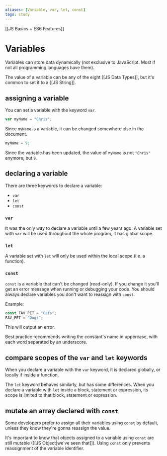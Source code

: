 ```yaml
---
aliases: [Variable, var, let, const]
tags: study
---
```

[[JS Basics + ES6 Features]]
# Variables

Variables can store data dynamically (not exclusive to JavaScript. Most if not all programming languages have them).

The value of a variable can be any of the eight [[JS Data Types]], but it's common to set it to a [[JS String]].

## assigning a variable

You can set a variable with the keyword `var`.

```javascript
var myName = "Chris";
```

Since `myName` is a variable, it can be changed somewhere else in the document.

```javascript
myName = 9;
```

Since the variable has been updated, the value of `myName` is not `"Chris"` anymore, but `9`.

## declaring a variable

There are three keywords to declare a variable:
- `var`
- `let`
- `const`

### `var`
It was the only way to declare a variable until a few years ago.
A variable set with `var` will be used throughout the whole program, it has global scope.

### `let`
A variable set with `let` will only be used within the local scope (i.e. a function).

### `const`
`const` is a variable that can't be changed (read-only). If you change it you'll get an error message when running or debugging your code. You should always declare variables you don't want to reassign with `const`.

Example: 

```javascript
const FAV_PET = "Cats";
FAV_PET = "Dogs";
```

This will output an error.

Best practice recommends writing the constant's name in uppercase, with each word separated by an underscore.

## compare scopes of the `var` and `let` keywords
When you declare a variable with the `var` keyword, it is declared globally, or locally if inside a function.

The `let` keyword behaves similarly, but has some differences.
When you declare a variable with `let` inside a block, statement or expression, its scope is limited to that block, statement or expression.

## mutate an array declared with `const`
Some developers prefer to assign all their variables using `const` by default, unless they know they're gonna reassign the value.

It's important to know that objects assigned to a variable using `const` are still mutable ([[JS Object|we've seen that]]). Using `const` only prevents reassignment of the variable identifier.
